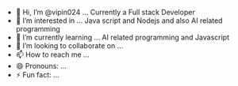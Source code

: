 - 👋 Hi, I’m @vipin024 ... Currently a Full stack Developer 
- 👀 I’m interested in ... Java script and Nodejs and also AI related programming
- 🌱 I’m currently learning ... AI related programming and Javascript
- 💞️ I’m looking to collaborate on ...
- 📫 How to reach me ...
- 😄 Pronouns: ...
- ⚡ Fun fact: ...

<!---
vipin024/vipin024 is a ✨ special ✨ repository because its `README.md` (this file) appears on your GitHub profile.
You can click the Preview link to take a look at your changes.
--->
